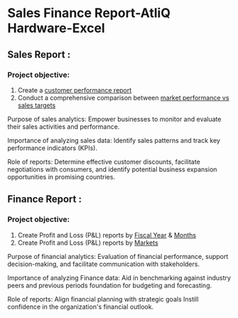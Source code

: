 # Sales Finance Report-AtliQ Hardware-Excel

## Sales Report :

### Project objective:

1. Create a [customer performance report](https://github.com/Rejithadas/Sales_Finance_Report_AtliQ_Hardware-Excel/blob/main/Customer%20Performance%20Report.pdf)
2. Conduct a comprehensive comparison between [market performance vs sales targets](https://github.com/Rejithadas/Sales_Finance_Report_AtliQ_Hardware-Excel/blob/main/Market%20Performance%20vs%20Target.pdf)

Purpose of sales analytics: Empower businesses to monitor and evaluate their sales activities and performance.

Importance of analyzing sales data: Identify sales patterns and track key performance indicators (KPIs).

Role of reports: Determine effective customer discounts, facilitate negotiations with consumers, and identify potential business expansion opportunities in promising countries.

## Finance Report :
### Project objective:
 
1. Create Profit and Loss (P&L) reports by [Fiscal Year](https://github.com/Rejithadas/Sales_Finance_Report_AtliQ_Hardware-Excel/blob/main/P%26L%20Statement%20by%20Fiscal%20Year.pdf) & [Months](https://github.com/Rejithadas/Sales_Finance_Report_AtliQ_Hardware-Excel/blob/main/P%26L%20Statement%20by%20Months.pdf)
2. Create Profit and Loss (P&L) reports by [Markets](https://github.com/Rejithadas/Sales_Finance_Report_AtliQ_Hardware-Excel/blob/main/P%26L%20Statement%20by%20Market.pdf)

Purpose of financial analytics: Evaluation of financial performance, support decision-making, and facilitate communication with stakeholders.

Importance of analyzing Finance data: Aid in benchmarking against industry peers and previous periods foundation for budgeting and forecasting.

Role of reports: Align financial planning with strategic goals Instill confidence in the organization's financial outlook.
